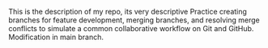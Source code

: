 This is the description of my repo, its very descriptive
Practice creating branches for feature development, merging branches, and resolving merge conflicts to simulate a common collaborative workflow on Git and GitHub.
Modification in main branch.
